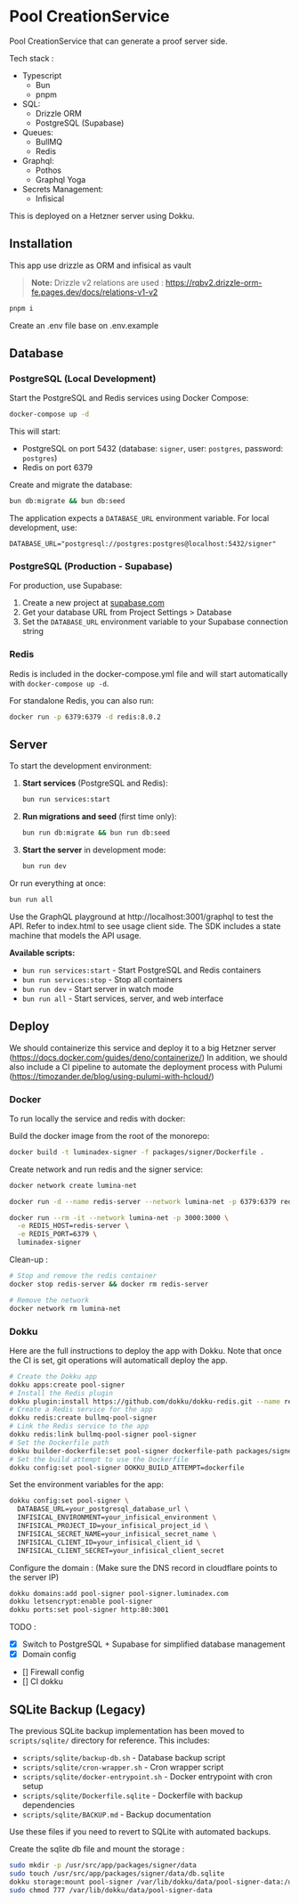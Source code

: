 # Pool CreationService

Pool CreationService that can generate a proof server side.

Tech stack :

- Typescript
  - Bun
  - pnpm
- SQL:
  - Drizzle ORM
  - PostgreSQL (Supabase)
- Queues:
  - BullMQ
  - Redis
- Graphql:
  - Pothos
  - Graphql Yoga
- Secrets Management:
  - Infisical

This is deployed on a Hetzner server using Dokku.

## Installation

This app use drizzle as ORM and infisical as vault

> **Note:** Drizzle v2 relations are used : https://rqbv2.drizzle-orm-fe.pages.dev/docs/relations-v1-v2

```bash
pnpm i
```

Create an .env file base on .env.example

## Database

### PostgreSQL (Local Development)

Start the PostgreSQL and Redis services using Docker Compose:

```bash
docker-compose up -d
```

This will start:

- PostgreSQL on port 5432 (database: `signer`, user: `postgres`, password: `postgres`)
- Redis on port 6379

Create and migrate the database:

```bash
bun db:migrate && bun db:seed
```

The application expects a `DATABASE_URL` environment variable. For local development, use:

```
DATABASE_URL="postgresql://postgres:postgres@localhost:5432/signer"
```

### PostgreSQL (Production - Supabase)

For production, use Supabase:

1. Create a new project at [supabase.com](https://supabase.com)
2. Get your database URL from Project Settings > Database
3. Set the `DATABASE_URL` environment variable to your Supabase connection string

### Redis

Redis is included in the docker-compose.yml file and will start automatically with `docker-compose up -d`.

For standalone Redis, you can also run:

```bash
docker run -p 6379:6379 -d redis:8.0.2
```

## Server

To start the development environment:

1. **Start services** (PostgreSQL and Redis):
   ```bash
   bun run services:start
   ```

2. **Run migrations and seed** (first time only):
   ```bash
   bun run db:migrate && bun run db:seed
   ```

3. **Start the server** in development mode:
   ```bash
   bun run dev
   ```

Or run everything at once:

```bash
bun run all
```

Use the GraphQL playground at http://localhost:3001/graphql to test the API.
Refer to index.html to see usage client side.
The SDK includes a state machine that models the API usage.

**Available scripts:**

- `bun run services:start` - Start PostgreSQL and Redis containers
- `bun run services:stop` - Stop all containers
- `bun run dev` - Start server in watch mode
- `bun run all` - Start services, server, and web interface

## Deploy

We should containerize this service and deploy it to a big Hetzner server
(https://docs.docker.com/guides/deno/containerize/) In addition, we should also
include a CI pipeline to automate the deployment process with Pulumi
(https://timozander.de/blog/using-pulumi-with-hcloud/)

### Docker

To run locally the service and redis with docker:

Build the docker image from the root of the monorepo:

```bash
docker build -t luminadex-signer -f packages/signer/Dockerfile .
```

Create network and run redis and the signer service:

```bash
docker network create lumina-net

docker run -d --name redis-server --network lumina-net -p 6379:6379 redis:8.0.2

docker run --rm -it --network lumina-net -p 3000:3000 \
  -e REDIS_HOST=redis-server \
  -e REDIS_PORT=6379 \
  luminadex-signer
```

Clean-up :

```bash
# Stop and remove the redis container
docker stop redis-server && docker rm redis-server

# Remove the network
docker network rm lumina-net
```

### Dokku

Here are the full instructions to deploy the app with Dokku.
Note that once the CI is set, git operations will automaticall deploy the app.

```bash
# Create the Dokku app
dokku apps:create pool-signer
# Install the Redis plugin
dokku plugin:install https://github.com/dokku/dokku-redis.git --name redis
# Create a Redis service for the app
dokku redis:create bullmq-pool-signer
# Link the Redis service to the app
dokku redis:link bullmq-pool-signer pool-signer
# Set the Dockerfile path
dokku builder-dockerfile:set pool-signer dockerfile-path packages/signer/Dockerfile
# Set the build attempt to use the Dockerfile
dokku config:set pool-signer DOKKU_BUILD_ATTEMPT=dockerfile
```

Set the environment variables for the app:

```bash
dokku config:set pool-signer \
  DATABASE_URL=your_postgresql_database_url \
  INFISICAL_ENVIRONMENT=your_infisical_environment \
  INFISICAL_PROJECT_ID=your_infisical_project_id \
  INFISICAL_SECRET_NAME=your_infisical_secret_name \
  INFISICAL_CLIENT_ID=your_infisical_client_id \
  INFISICAL_CLIENT_SECRET=your_infisical_client_secret
```

Configure the domain :
(Make sure the DNS record in cloudflare points to the server IP)

```bash
dokku domains:add pool-signer pool-signer.luminadex.com
dokku letsencrypt:enable pool-signer
dokku ports:set pool-signer http:80:3001
```

TODO :

- [x] Switch to PostgreSQL + Supabase for simplified database management
- [x] Domain config
- [] Firewall config
- [] CI dokku

## SQLite Backup (Legacy)

The previous SQLite backup implementation has been moved to `scripts/sqlite/` directory for reference. This includes:

- `scripts/sqlite/backup-db.sh` - Database backup script
- `scripts/sqlite/cron-wrapper.sh` - Cron wrapper script
- `scripts/sqlite/docker-entrypoint.sh` - Docker entrypoint with cron setup
- `scripts/sqlite/Dockerfile.sqlite` - Dockerfile with backup dependencies
- `scripts/sqlite/BACKUP.md` - Backup documentation

Use these files if you need to revert to SQLite with automated backups.

Create the sqlite db file and mount the storage :

```bash
sudo mkdir -p /usr/src/app/packages/signer/data
sudo touch /usr/src/app/packages/signer/data/db.sqlite
dokku storage:mount pool-signer /var/lib/dokku/data/pool-signer-data:/usr/src/app/packages/signer/data
sudo chmod 777 /var/lib/dokku/data/pool-signer-data
```

